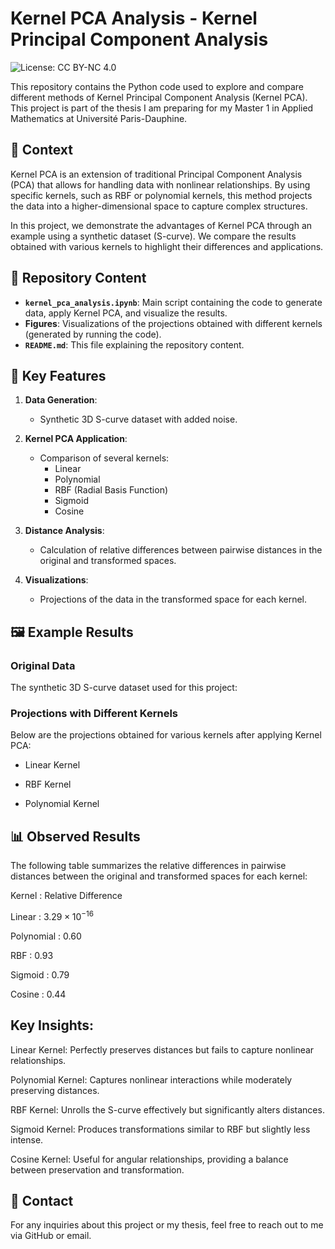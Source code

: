 # Kernel PCA Analysis - Kernel Principal Component Analysis

![License: CC BY-NC 4.0](https://img.shields.io/badge/License-CC%20BY--NC%204.0-lightgrey.svg)

This repository contains the Python code used to explore and compare different methods of Kernel Principal Component Analysis (Kernel PCA). This project is part of the thesis I am preparing for my Master 1 in Applied Mathematics at Université Paris-Dauphine.

## 📜 Context

Kernel PCA is an extension of traditional Principal Component Analysis (PCA) that allows for handling data with nonlinear relationships. By using specific kernels, such as RBF or polynomial kernels, this method projects the data into a higher-dimensional space to capture complex structures.

In this project, we demonstrate the advantages of Kernel PCA through an example using a synthetic dataset (S-curve). We compare the results obtained with various kernels to highlight their differences and applications.

## 📂 Repository Content

- **`kernel_pca_analysis.ipynb`**: Main script containing the code to generate data, apply Kernel PCA, and visualize the results.
- **Figures**: Visualizations of the projections obtained with different kernels (generated by running the code).
- **`README.md`**: This file explaining the repository content.

## 🚀 Key Features

1. **Data Generation**:
   - Synthetic 3D S-curve dataset with added noise.

2. **Kernel PCA Application**:
   - Comparison of several kernels:
     - Linear
     - Polynomial
     - RBF (Radial Basis Function)
     - Sigmoid
     - Cosine

3. **Distance Analysis**:
   - Calculation of relative differences between pairwise distances in the original and transformed spaces.

4. **Visualizations**:
   - Projections of the data in the transformed space for each kernel.

## 🖼️ Example Results

### Original Data
The synthetic 3D S-curve dataset used for this project:


### Projections with Different Kernels
Below are the projections obtained for various kernels after applying Kernel PCA:

- Linear Kernel

- RBF Kernel

- Polynomial Kernel

## 📊 Observed Results
The following table summarizes the relative differences in pairwise distances between the original and transformed spaces for each kernel:

Kernel	 : Relative Difference

Linear	 : $3.29 \times 10^{-16}$

Polynomial	: 0.60

RBF	: 0.93

Sigmoid	: 0.79

Cosine	: 0.44

## Key Insights:
Linear Kernel: Perfectly preserves distances but fails to capture nonlinear relationships. 

Polynomial Kernel: Captures nonlinear interactions while moderately preserving distances.

RBF Kernel: Unrolls the S-curve effectively but significantly alters distances.

Sigmoid Kernel: Produces transformations similar to RBF but slightly less intense.

Cosine Kernel: Useful for angular relationships, providing a balance between preservation and transformation.

## 📧 Contact
For any inquiries about this project or my thesis, feel free to reach out to me via GitHub or email.
